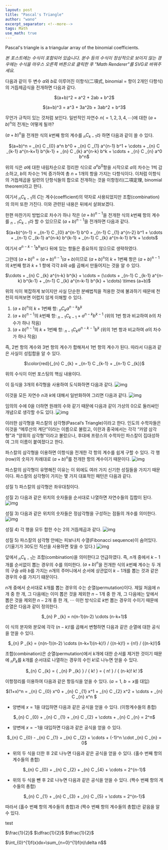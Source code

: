 ```yaml
---
layout: post
title: "Pascal's Triangle"
author: "wano"
excerpt_separator: <!--more-->
tags: Math
use_math: true
---
```


Pascal's triangle is a triangular array of the binomial coefficients.<!--more-->

*본 포스트에는 수식이 포함되어 있습니다. 분수 등의 수식이 정상적으로 보이지 않는 경우에는 수식을 마우스 오른쪽 버튼으로 클릭한 후 "Math Renderer"를 SVG로 바꿔주세요.*


다음과 같이 두 변수 $a$와 $b$로 이루어진 이항식(二項式, binomial = 항이 2개인 다항식)의 거듭제곱식을 전개하면 다음과 같다.

<p style="text-align: center;">$(a+b)^2 = a^2 + 2ab + b^2$</p>
<p style="text-align: center;">$(a+b)^3 = a^3 + 3a^2b + 3ab^2 + b^3$</p>

무언가 규칙이 있는 것처럼 보인다. 일반적인 자연수 $n(= 1, 2, 3, 4, \cdots)$에 대한 $(a+b)^n$의 전개는 어떻게 될까?

$(a+b)^n$을 전개한 식의 $k$번째 항의 계수를 $_{n} C _{k-1}$라 하면 다음과 같이 쓸 수 있다.

<p style="text-align: center;">$(a+b)^n = _{n} C _{0} a^n b^0 + _{n} C _{1} a^{n-1} b^1 + \cdots + _{n} C _{k-1} a^{n-k+1} b^{k-1} + _{n} C _{k} a^{n-k} b^k + \cdots + _{n} C _{n} a^0 b^n$</p>

위의 식은 $a$에 대한 내림차순으로 정리한 식으로 $a^n b^0$항을 시작으로 $a$의 차수는 1씩 감소하고, $b$의 차수는 1씩 증가하여 총 $n+1$개의 항을 가지는 다항식이다. 이처럼 이항식의 거듭제곱을 일련의 단항식들의 합으로 전개하는 것을 이항정리(二項定理, binomial theorem)라고 한다.

여기서 $_{n} C _{k-1}$의 $C$는 계수(coefficient)의 약자로 사용되었지만 조합(combination)의 의미 또한 가진다. 이와 관련된 내용은 뒤에서 살펴보겠다.

한편 마찬가지 방법으로 차수가 하나 작은 $(a+b)^{n-1}$을 전개한 식의 $k$번째 항의 계수를 $_{n-1} C _{k-1}$라 할 수 있으므로 $(a+b)^{n-1}$을 전개하면 다음과 같다.

<p style="text-align: center;">$(a+b)^{n-1} = _{n-1} C _{0} a^{n-1} b^0 + _{n-1} C _{1} a^{n-2} b^1 + \cdots + _{n-1} C _{k-1} a^{n-k} b^{k-1} + _{n-1} C _{k} a^{n-k-1} b^k + \cdots$</p>

여기서 $a^{n-k-1} b^k$보다 뒤에 있는 항들은 중요하지 않으므로 생략하였다.

그런데 $(a+b)^n = (a+b)^{n-1} (a+b)$이므로 $(a+b)^n$의 $k+1$번째 항은 $(a+b)^{n-1}$의 $k$번째 항과 $k+1$ 항에 각각 $b$와 $a$를 곱해서 만들어지는 것을 알 수 있다.

<p style="text-align: center;">$\cdots + _{n} C _{k} a^{n-k} b^{k} + \cdots = (\cdots + _{n-1} C _{k-1} a^{n-k} b^{k-1} + _{n-1} C _{k} a^{n-k-1} b^{k} + \cdots) \times (a+b)$</p>

위의 식이 복잡하게 보이지만 사실 단순한 분배법칙을 적용한 것에 불과하기 때문에 천천히 따져보면 어렵지 않게 이해할 수 있다.

1. $(a+b)^{n}$의 $k+1$번째 항: $_{n} C _{k} a^{n-k} b^{k}$
2. $(a+b)^{n-1}$의 $k$번째 항: $_{n-1} C _{k-1} +  a^{n-k} b^{k-1}$ (위의 1번 항과 비교하여 $b$의 차수가 하나 작음)
3. $(a+b)^{n-1}$의 $k+1$번째 항: $_{n-1} C _{k} a^{n-k-1} b^{k}$ (위의 1번 항과 비교하여 $a$의 차수가 하나 작음)

즉, 2번 항의 계수와 3번 항의 계수가 합해져서 1번 항의 계수가 된다. 따라서 다음과 같은 사실이 성립합을 알 수 있다.

<p style="text-align: center;">$\color{red}{_{n} C _{k} = _{n-1} C _{k-1} + _{n-1} C _{k}}$</p>

위의 수식이 이번 포스팅의 핵심 내용이다.

이 등식을 3개의 6각형을 사용하여 도식화하면 다음과 같다.
![img](https://cgvfxmath.github.io/assets/Pascal_Triangle_01.png)

이것을 모든 자연수 $n$과 $k$에 대해서 일반화하여 그리면 다음과 같다.
![img](https://cgvfxmath.github.io/assets/Pascal_Triangle_02.png)

임의의 수에 0을 더하면 원래의 수와 같기 때문에 다음과 같이 가상의 0으로 둘러싸인 개념으로 생각할 수도 있다.
![img](https://cgvfxmath.github.io/assets/Pascal_Triangle_03.png)

이러한 삼각형을 파스칼의 삼각형(Pascal’s Triangle)이라고 한다. 인도의 수학자들은 이것을 “메루산의 계단”이라는 이름으로 불렀고, 이란과 중국에서는 각각 “카얌 삼각형”과 “양휘의 삼각형”이라고 불렀으나, 후대에 프랑스의 수학자인 파스칼이 집대성하여 그의 이름이 붙여졌다고 한다.

파스칼의 삼각형을 이용하면 이항식을 전개한 각 항의 계수를 쉽게 구할 수 있다. 각 행(row)의 숫자가 차례대로 $(a+b)^n$를 전개한 항의 계수이기 때문이다.
![img](https://cgvfxmath.github.io/assets/Pascal_Triangle_04.png)

파스칼의 삼각형이 유명해진 이유는 이 외에도 여러 가지 신기한 성질들을 가지기 때문이다. 파스칼의 삼각형이 가지는 몇 가지 대표적인 패턴은 다음과 같다.

성질 1) 파스칼의 삼각형은 좌우대칭이다.

성질 2) 다음과 같은 위치의 숫자들을 순서대로 나열하면 자연수들의 집합이 된다.
![img](https://cgvfxmath.github.io/assets/Pascal_Triangle_05.png)

성질 3) 다음과 같은 위치의 숫자들은 정삼각형을 구성하는 점들의 개수를 의미한다.
![img](https://cgvfxmath.github.io/assets/Pascal_Triangle_06.png)

성질 4) 각 행을 모두 합한 수는 2의 거듭제곱과 같다.
![img](https://cgvfxmath.github.io/assets/Pascal_Triangle_07.png)

성질 5) 파스칼의 삼각형 안에는 피보나치 수열(Fibonacci sequence)이 숨어있다. (기울기가 30도인 직선을 사용하면 찾을 수 있다.)
![img](https://cgvfxmath.github.io/assets/Pascal_Triangle_08.png)

앞에서 $_{n} C _{k-1}$는 조합(combination)을 의미한다고 언급하였다. 즉, $n$개 중에서 $k-1$개를 순서없이 뽑는 경우의 수를 의미한다. $(a+b)^n$을 전개한 식의 $k$번째 계수는 두 개의 구슬 $a$와 $b$를 가지는 $n$개의 주머니에서 순서에 상관없이 $k-1$개를 뽑는 것과 같은 경우의 수를 가지기 떄문이다.

$n$개 중에서 순서대로 $k$개를 뽑는 경우의 수는 순열(permutation)이다. 제일 처음에 $n$개 중 한 개, 그 다음에는 이미 뽑은 것을 제외한 $n-1$개 중 한 개, 그 다음에는 앞에서 뽑은 것을 제외한 $n-2$개 중 한 개, $\cdots$ 이런 방식으로 $k$번 뽑는 경우의 수이기 때문에 순열은 다음과 같이 정의한다.

<p style="text-align: center;">$_{n} P _{k} = n(n-1)(n-2) \cdots (n-k+1)$</p>

이 식의 분자와 분모에 각각 $(n-k)!$를 곱해서 변형하면 다음과 같은 순열에 대한 공식을 얻을 수 있다.

<p style="text-align: center;">$_{n} P _{k} = {n(n-1)(n-2) \cdots (n-k+1)(n-k)!} / {(n-k)!} = {n!} / {(n-k)!}$</p>

조합(combination)은 순열(permutation)에서 $k$개에 대한 순서를 제거한 것이기 때문에 $_{n} P _{k}$를 $k$개를 순서대로 나열하는 경우의 수인 $k!$로 나누면 얻을 수 있다.

<p style="text-align: center;">$_{n} C _{k} = { _{n} P _{k} } / { k! } = { n! } / { (n-k)! k! }$</p>

이항정리를 이용하여 다음과 같은 항등식을 얻을 수 있다. ($a=1$, $b=x$를 대입)
<p style="text-align: center;">$(1+x)^n = _{n} C _{0} x^0 + _{n} C _{1} x^1 + _{n} C _{2} x^2 + \cdots + _{n} C _{n} x^n $</p>

* 양변에 $x=1$을 대입하면 다음과 같은 공식을 얻을 수 있다. (이항계수들의 총합)
<p style="text-align: center;">$_{n} C _{0} + _{n} C _{1} + _{n} C _{2} + \cdots + _{n} C _{n} = 2^n$</p>

* 양변에 $x=-1$을 대입하면 다음과 같은 공식을 얻을 수 있다.
<p style="text-align: center;">$_{n} C _{0} - _{n} C _{1} + _{n} C _{2} + \cdots + (-1)^n \cdot _{n} C _{n} = 0$</p>

* 위의 두 식을 더한 후 2로 나누면 다음과 같은 공식을 얻을 수 있다. (홀수 번째 항의 계수들의 총합)
<p style="text-align: center;">$_{n} C _{0} + _{n} C _{2} + _{n} C _{4} + \cdots = 2^{n-1}$</p>

* 위의 두 식을 뺀 후 2로 나누면 다음과 같은 공식을 얻을 수 있다. (짝수 번째 항의 계수들의 총합)
<p style="text-align: center;">$_{n} C _{1} + _{n} C _{3} + _{n} C _{5} + \cdots = 2^{n-1}$</p>

따라서 (홀수 번째 항의 계수들의 총합)과 (짝수 번째 항의 계수들의 총합)은 같음을 알 수 있다.

test

$\frac{1}{2}$
$\dfrac{1}{2}$
$\tfrac{1}{2}$

$\int_{0}^{1}f(x)dx=\sum_{n=0}^{1}f(n)\delta n$$


